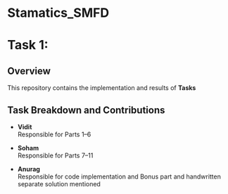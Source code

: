 # Stamatics_SMFD

# Task 1: 

## Overview

This repository contains the implementation and results of **Tasks**

## Task Breakdown and Contributions

- **Vidit**  
  Responsible for Parts 1–6  


- **Soham**  
  Responsible for Parts 7–11  


- **Anurag**  
  Responsible for code implementation and Bonus part and handwritten separate solution mentioned 

